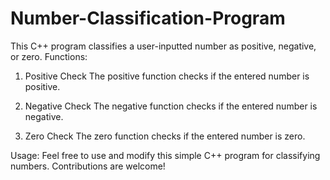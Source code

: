 # Number-Classification-Program
This C++ program classifies a user-inputted number as positive, negative, or zero.
Functions:
1. Positive Check
The positive function checks if the entered number is positive.

2. Negative Check
The negative function checks if the entered number is negative.

3. Zero Check
The zero function checks if the entered number is zero.

Usage:
Feel free to use and modify this simple C++ program for classifying numbers. Contributions are welcome!
